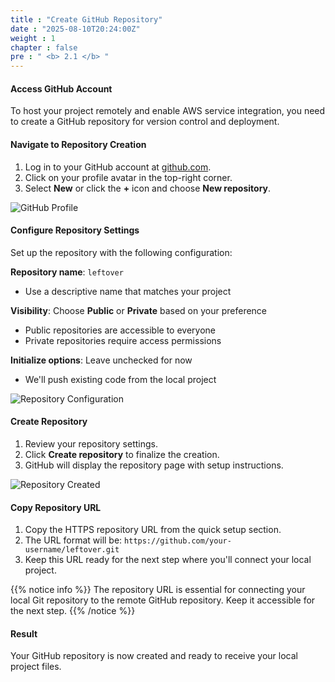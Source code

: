 ```yaml
---
title : "Create GitHub Repository"
date : "2025-08-10T20:24:00Z"
weight : 1
chapter : false
pre : " <b> 2.1 </b> "
---
```


#### Access GitHub Account

To host your project remotely and enable AWS service integration, you need to create a GitHub repository for version control and deployment.

#### Navigate to Repository Creation

1. Log in to your GitHub account at [github.com](https://github.com).
2. Click on your profile avatar in the top-right corner.
3. Select **New** or click the **+** icon and choose **New repository**.

![GitHub Profile](/images/2/2-1.png?featherlight=false&width=90pc)

#### Configure Repository Settings

Set up the repository with the following configuration:

**Repository name**: `leftover`
- Use a descriptive name that matches your project

**Visibility**: Choose **Public** or **Private** based on your preference
- Public repositories are accessible to everyone
- Private repositories require access permissions

**Initialize options**: Leave unchecked for now
- We'll push existing code from the local project

![Repository Configuration](/images/2/2-2.png?featherlight=false&width=90pc)

#### Create Repository

1. Review your repository settings.
2. Click **Create repository** to finalize the creation.
3. GitHub will display the repository page with setup instructions.

![Repository Created](/images/2/2-3.png?featherlight=false&width=90pc)

#### Copy Repository URL

1. Copy the HTTPS repository URL from the quick setup section.
2. The URL format will be: `https://github.com/your-username/leftover.git`
3. Keep this URL ready for the next step where you'll connect your local project.

{{% notice info %}}
The repository URL is essential for connecting your local Git repository to the remote GitHub repository. Keep it accessible for the next step.
{{% /notice %}}

#### Result

Your GitHub repository is now created and ready to receive your local project files.

